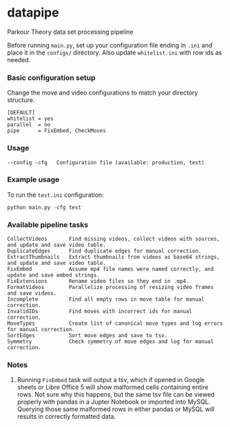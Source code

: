 # datapipe
Parkour Theory data set processing pipeline

Before running `main.py`, set up your configuration file ending in `.ini` and place it in the `configs/` directory. Also update `whitelist.ini` with row ids as needed.

### Basic configuration setup
Change the move and video configurations to match your directory structure.

```
[DEFAULT]
whitelist = yes
parallel  = no
pipe      = FixEmbed, CheckMoves
```

### Usage
```
--config -cfg 	Configuration file (available: production, test)
```

### Example usage

To run the `test.ini` configuration:
```
python main.py -cfg test
```

### Available pipeline tasks
```
CollectVideos		Find missing videos, collect videos with sources, and update and save video table.
DuplicateEdges		Find duplicate edges for manual correction.
ExtractThumbnails 	Extract thumbnails from videos as base64 strings, and update and save video table.
FixEmbed 			Assume mp4 file names were named correctly, and update and save embed strings.
FixExtensions 		Rename video files so they end in .mp4.
FormatVideos 		Parallelize processing of resizing video frames and save videos.
Incomplete 			Find all empty rows in move table for manual correction.
InvalidIDs 			Find moves with incorrect ids for manual correction.
MoveTypes 			Create list of canonical move types and log errors for manual correction.
SortEdges			Sort move edges and save to tsv.
Symmetry			Check symmetry of move edges and log for manual correction.
```

### Notes
1. Running `FixEmbed` task will output a tsv, which if opened in Google sheets or Libre Office 5 will show malformed cells containing entire rows. Not sure why this happens, but the same tsv file can be viewed properly with pandas in a Jupter Notebook or imported into MySQL. Querying those same malformed rows in either pandas or MySQL will results in correctly formatted data.